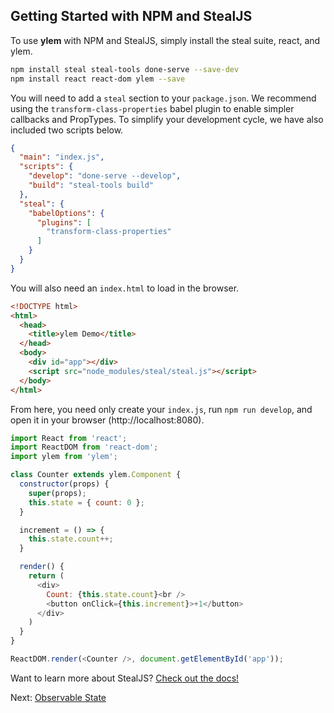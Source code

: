 ## Getting Started with NPM and StealJS

To use **ylem** with NPM and StealJS, simply install the steal suite, react, and ylem.

```sh
npm install steal steal-tools done-serve --save-dev
npm install react react-dom ylem --save
```

You will need to add a `steal` section to your `package.json`. We recommend using the `transform-class-properties` babel plugin to enable simpler callbacks and PropTypes. To simplify your development cycle, we have also included two scripts below.

```json
{
  "main": "index.js",
  "scripts": {
    "develop": "done-serve --develop",
    "build": "steal-tools build"
  },
  "steal": {
    "babelOptions": {
      "plugins": [
        "transform-class-properties"
      ]
    }
  }
}
```

You will also need an `index.html` to load in the browser.

```html
<!DOCTYPE html>
<html>
  <head>
    <title>ylem Demo</title>
  </head>
  <body>
    <div id="app"></div>
    <script src="node_modules/steal/steal.js"></script>
  </body>
</html>
```

From here, you need only create your `index.js`, run `npm run develop`, and open it in your browser (http://localhost:8080).

```js
import React from 'react';
import ReactDOM from 'react-dom';
import ylem from 'ylem';

class Counter extends ylem.Component {
  constructor(props) {
    super(props);
    this.state = { count: 0 };
  }

  increment = () => {
    this.state.count++;
  }

  render() {
    return (
      <div>
        Count: {this.state.count}<br />
        <button onClick={this.increment}>+1</button>
      </div>
    )
  }
}

ReactDOM.render(<Counter />, document.getElementById('app'));
```

Want to learn more about StealJS? [Check out the docs!](https://stealjs.com/docs/)

Next: [Observable State](./use-observable-state.md)
